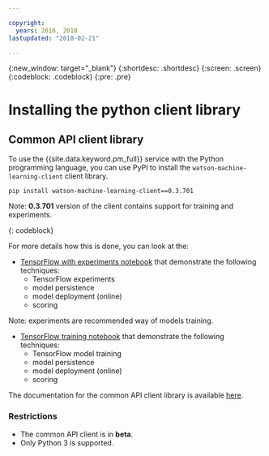 ```yaml
---

copyright:
  years: 2016, 2018
lastupdated: "2018-02-21"

---
```

{:new_window: target="_blank"}
{:shortdesc: .shortdesc}
{:screen: .screen}
{:codeblock: .codeblock}
{:pre: .pre}

# Installing the python client library

## Common API client library

To use the {{site.data.keyword.pm_full}} service with the Python programming language, you can use PyPI to install the `watson-machine-learning-client` client library.

```
pip install watson-machine-learning-client==0.3.701
```
Note: **0.3.701** version of the client contains support for training and experiments.

{: codeblock}


For more details how this is done, you can look at the:
* [TensorFlow with experiments notebook](https://dataplatform.ibm.com/analytics/notebooks/76f98b75-33b3-4bc0-925f-68e18d21c8f2/view?access_token=782249398be11c183dc1cd4d1ab64c1e41ddfbe4895718713f79c9e99a8f752f) that demonstrate the following techniques:
  * TensorFlow experiments
  * model persistence
  * model deployment (online)
  * scoring

Note: experiments are recommended way of models training.

* [TensorFlow training notebook](https://dataplatform.ibm.com/analytics/notebooks/bf0150bf-a239-4de6-809c-2368c62b4494/view?access_token=4cf4726e821fa2806a39faacd693c050b70142488f1d83f6ef5c6f08b8d5685b) that demonstrate the following techniques:
  * TensorFlow model training
  * model persistence
  * model deployment (online)
  * scoring


The documentation for the common API client library is available [here](http://wml-api-pyclient-dev.mybluemix.net/).

### Restrictions

* The common API client is in **beta**.
* Only Python 3 is supported.
